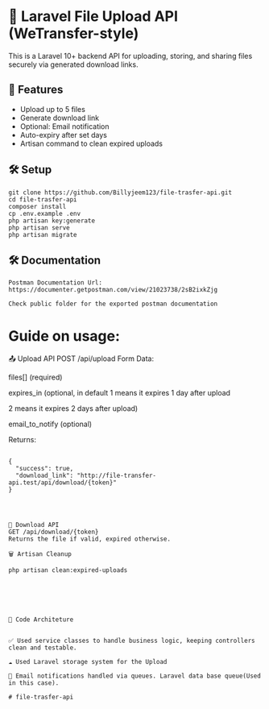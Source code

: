 # 📁 Laravel File Upload API (WeTransfer-style)

This is a Laravel 10+ backend API for uploading, storing, and sharing files securely via generated download links. 

## 🚀 Features
- Upload up to 5 files
- Generate download link
- Optional: Email notification
- Auto-expiry after set days
- Artisan command to clean expired uploads

## 🛠 Setup

```
git clone https://github.com/Billyjeem123/file-trasfer-api.git
cd file-trasfer-api
composer install
cp .env.example .env
php artisan key:generate
php artisan serve
php artisan migrate

````

## 🛠 Documentation
`````
Postman Documentation Url: https://documenter.getpostman.com/view/21023738/2sB2ixkZjg

Check public folder for the exported postman documentation
``````

# Guide on usage: 

📤 Upload API
POST /api/upload
Form Data:

files[] (required)

expires_in (optional, in default 1 means it expires 1 day after upload

2 means it expires 2 days after upload)

email_to_notify (optional)

Returns:

````

{
  "success": true,
  "download_link": "http://file-transfer-api.test/api/download/{token}"
}
````


`````



🔽 Download API
GET /api/download/{token}
Returns the file if valid, expired otherwise.

🗑 Artisan Cleanup

php artisan clean:expired-uploads




``````

````


📘 Code Architeture


✅ Used service classes to handle business logic, keeping controllers clean and testable.

☁️ Used Laravel storage system for the Upload

📨 Email notifications handled via queues. Laravel data base queue(Used in this case).

# file-trasfer-api
